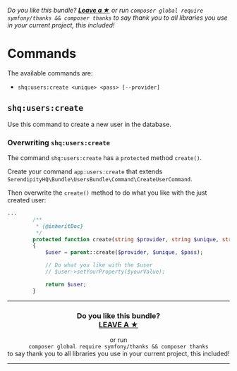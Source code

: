 *Do you like this bundle? [**Leave a &#9733;**](#js-repo-pjax-container) or run `composer global require symfony/thanks && composer thanks` to say thank you to all libraries you use in your current project, this included!*

Commands
========

The available commands are:

- `shq:users:create <unique> <pass> [--provider]`

## `shq:users:create`

Use this command to create a new user in the database.

### Overwriting `shq:users:create`

The command `shq:users:create` has a `protected` method `create()`.

Create your command `app:users:create` that extends `SerendipityHQ\Bundle\UsersBundle\Command\CreateUserCommand`.

Then overwrite the `create()` method to do what you like with the just created user:

```php
...
        /**
         * {@inheritDoc}
         */
        protected function create(string $provider, string $unique, string $pass):UserInterface
        {
            $user = parent::create($provider, $unique, $pass);

            // Do what you like with the $user
            // $user->setYourProperty($yourValue);

            return $user;
        }
```

<hr />
<h3 align="center">
    <b>Do you like this bundle?</b><br />
    <b><a href="#js-repo-pjax-container">LEAVE A &#9733;</a></b>
</h3>
<p align="center">
    or run<br />
    <code>composer global require symfony/thanks && composer thanks</code><br />
    to say thank you to all libraries you use in your current project, this included!
</p>
<hr />
